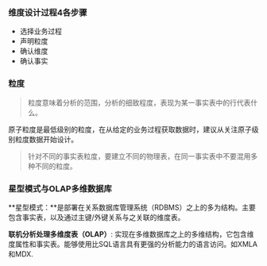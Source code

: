 

### 维度设计过程4各步骤

- 选择业务过程
- 声明粒度
- 确认维度
- 确认事实



### 粒度

> 粒度意味着分析的范围，分析的细致程度，表现为某一事实表中的行代表什么。

原子粒度是最低级别的粒度，在从给定的业务过程获取数据时，建议从关注原子级别粒度数据开始设计。

> 针对不同的事实表粒度，要建立不同的物理表，在同一事实表中不要混用多种不同的粒度。





### 星型模式与OLAP多维数据库

**星型模式：**是部署在关系数据库管理系统（RDBMS）之上的多为结构。主要包含事实表，以及通过主键/外键关系与之关联的维度表。

**联机分析处理多维度表（OLAP）**: 实现在多维数据库之上的多维结构，它包含维度属性和事实表。能够使用比SQL语言具有更强的分析能力的语言访问。如XMLA和MDX.



